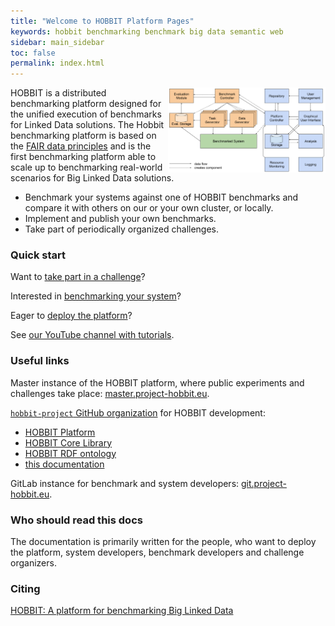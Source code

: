 ```yaml
---
title: "Welcome to HOBBIT Platform Pages"
keywords: hobbit benchmarking benchmark big data semantic web
sidebar: main_sidebar
toc: false
permalink: index.html
---
```


<img align="right" style="max-width: 50%;" src="/images/Components-diagram.svg" alt="component diagram">

HOBBIT is a distributed benchmarking platform designed for the unified execution of benchmarks for Linked Data solutions. The Hobbit benchmarking platform is based on the [FAIR data principles](https://www.go-fair.org/fair-principles/) and is the first benchmarking platform able to scale up to benchmarking real-world scenarios for Big Linked Data solutions.

- Benchmark your systems against one of HOBBIT benchmarks and compare it with others on our or your own cluster, or locally.
- Implement and publish your own benchmarks.
- Take part of periodically organized challenges.

### Quick start

Want to [take part in a challenge](/challenge_participation.html)?

Interested in [benchmarking your system](/benchmarking.html)?

Eager to [deploy the platform](/quick_guide.html)?

See [our YouTube channel with tutorials](https://www.youtube.com/channel/UC3eWNVAKXLqAdOhuQ5kd57g/).

### Useful links

Master instance of the HOBBIT platform, where public experiments and challenges take place:
[master.project-hobbit.eu](https://master.project-hobbit.eu/).

[`hobbit-project` GitHub organization](https://github.com/hobbit-project/) for HOBBIT development:
- [HOBBIT Platform](https://github.com/hobbit-project/platform)
- [HOBBIT Core Library](https://github.com/hobbit-project/core)
- [HOBBIT RDF ontology](https://github.com/hobbit-project/ontology)
- [this documentation](https://github.com/hobbit-project/hobbit-project.github.io)

GitLab instance for benchmark and system developers:
[git.project-hobbit.eu](https://git.project-hobbit.eu/).

### Who should read this docs

The documentation is primarily written for the people, who want to deploy the platform, system developers, benchmark developers and challenge organizers.

### Citing

[HOBBIT: A platform for benchmarking Big Linked Data](https://content.iospress.com/articles/data-science/ds190021)
